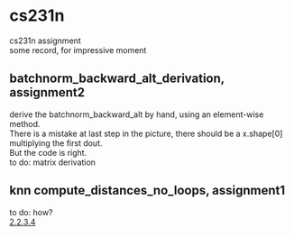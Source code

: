 # cs231n
cs231n assignment  
some record, for impressive moment  

## batchnorm_backward_alt_derivation, assignment2  
derive the batchnorm_backward_alt by hand, using an element-wise method.  
There is a mistake at last step in the picture, there should be a x.shape[0] multiplying the first dout.  
But the code is right.  
to do: matrix derivation  

## knn compute_distances_no_loops, assignment1  
to do: how?  
[2.2.3.4](http://blog.csdn.net/zhyh1435589631/article/details/54236643)  
